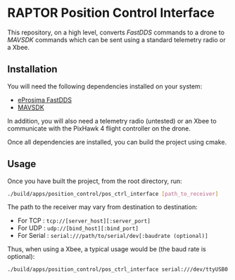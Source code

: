 # RAPTOR Position Control Interface

This repository, on a high level, converts *FastDDS* commands to a drone to *MAVSDK* commands which can be sent using a standard telemetry radio or a Xbee. 

## Installation

You will need the following dependencies installed on your system:
- [eProsima FastDDS](https://fast-dds.docs.eprosima.com/en/latest/installation/binaries/binaries_linux.html)
- [MAVSDK](https://mavsdk.mavlink.io/main/en/cpp/guide/installation.html)

In addition, you will also need a telemetry radio (untested) or an Xbee to communicate with the PixHawk 4 flight controller on the drone. 

Once all dependencies are installed, you can build the project using cmake.

## Usage

Once you have built the project, from the root directory, run: 

```bash
./build/apps/position_control/pos_ctrl_interface [path_to_receiver]
```

The path to the receiver may vary from destination to destination:
- For TCP : `tcp://[server_host][:server_port]`
- For UDP : `udp://[bind_host][:bind_port]`
- For Serial : `serial:///path/to/serial/dev[:baudrate (optional)]`

Thus, when using a Xbee, a typical usage would be (the baud rate is optional):
```bash
./build/apps/position_control/pos_ctrl_interface serial:///dev/ttyUSB0
```



      

